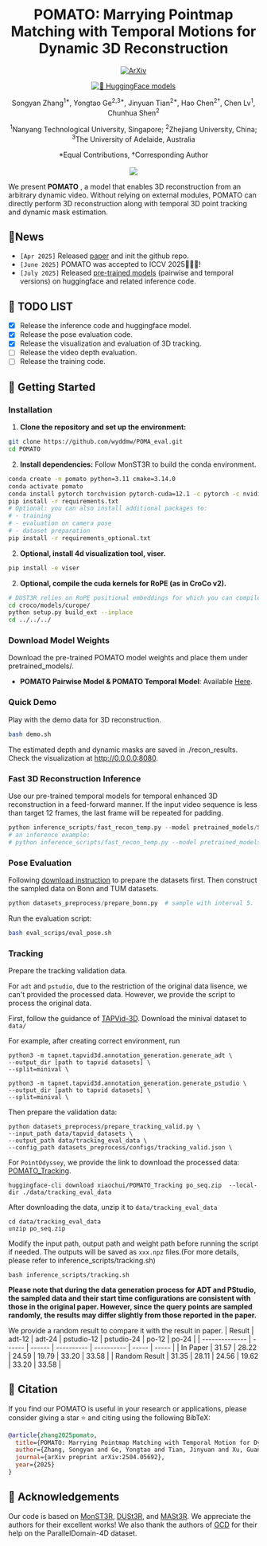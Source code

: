 <div align="center">
<h1>POMATO: Marrying Pointmap Matching with Temporal Motions
for Dynamic 3D Reconstruction</h1>

<p align="center">
<a href="https://arxiv.org/abs/2504.05692"><img src="https://img.shields.io/badge/ArXiv-2504.05692-%23840707.svg" alt="ArXiv"></a>
</p>

[![🤗 HuggingFace models](https://img.shields.io/badge/HuggingFace🤗-Models-orange)](https://huggingface.co/wyddmw/WiseAD)


Songyan Zhang<sup>1*</sup>, Yongtao Ge<sup>2,3*</sup>, Jinyuan Tian<sup>2*</sup>, Hao Chen<sup>2†</sup>, Chen Lv<sup>1</sup>, Chunhua Shen<sup>2</sup>

<sup>1</sup>Nanyang Technological University, Singapore; <sup>2</sup>Zhejiang University, China; <sup>3</sup>The University of Adelaide, Australia

*Equal Contributions, †Corresponding Author
<br><br><image src="./assets/teaser.png"/>
</div>

We present **POMATO** , a model that enables 3D reconstruction from an arbitrary dynamic video. Without relying on external modules, POMATO can directly perform 3D reconstruction along with temporal 3D point tracking and dynamic mask estimation.

## 📰News

- ```[Apr 2025]``` Released [paper](https://arxiv.org/abs/2504.05692) and init the github repo.
- ```[June 2025]``` POMATO was accepted to ICCV 2025🎉🎉🎉!
- ```[July 2025]``` Released [pre-trained models](https://huggingface.co/wyddmw/POMATO) (pairwise and temporal versions) on huggingface and related inference code.

## 🔨 TODO LIST

- [x] Release the inference code and huggingface model.
- [x] Release the pose evaluation code.
- [x] Release the visualization and evaluation of 3D tracking.
- [ ] Release the video depth evaluation.
- [ ] Release the training code.

## 🚀 Getting Started

### Installation

1. **Clone the repository and set up the environment:**
```bash
git clone https://github.com/wyddmw/POMA_eval.git
cd POMATO
```

2. **Install dependencies:**
Follow MonST3R to build the conda environment.
```bash
conda create -n pomato python=3.11 cmake=3.14.0
conda activate pomato 
conda install pytorch torchvision pytorch-cuda=12.1 -c pytorch -c nvidia  # use the correct version of cuda for your system
pip install -r requirements.txt
# Optional: you can also install additional packages to:
# - training
# - evaluation on camera pose
# - dataset preparation
pip install -r requirements_optional.txt
```
2. **Optional, install 4d visualization tool, viser.**
```bash
pip install -e viser
```

2. **Optional, compile the cuda kernels for RoPE (as in CroCo v2).**
```bash
# DUST3R relies on RoPE positional embeddings for which you can compile some cuda kernels for faster runtime.
cd croco/models/curope/
python setup.py build_ext --inplace
cd ../../../
```

### Download Model Weights

Download the pre-trained POMATO model weights and place them under pretrained_models/.
- **POMATO Pairwise Model & POMATO Temporal Model**:  Available [Here](https://huggingface.co/wyddmw/POMATO).

### Quick Demo
Play with the demo data for 3D reconstruction.
```bash
bash demo.sh
```
The estimated depth and dynamic masks are saved in ./recon_results. Check the visualization at http://0.0.0.0:8080.

### Fast 3D Reconstruction Inference
Use our pre-trained temporal models for temporal enhanced 3D reconstruction in a feed-forward manner. If the input video sequence is less than target 12 frames, the last frame will be repeated for padding.
```python
python inference_scripts/fast_recon_temp.py --model pretrained_models/SPECIFIC_PRETRAINED_MODEL --image_folder YOUR/IMAGE/FOLDER
# an inference example:
# python inference_scripts/fast_recon_temp.py --model pretrained_models/POMATO_temp_6frames.pth --image_folder asssets/davis/
```

### Pose Evaluation
Following [download instruction](https://github.com/Junyi42/monst3r/blob/main/data/prepare_training.md) to prepare the datasets first. Then construct the sampled data on Bonn and TUM datasets.
```python
python datasets_preprocess/prepare_bonn.py  # sample with interval 5.
```
Run the evaluation script:
```bash
bash eval_scrips/eval_pose.sh
```

### Tracking
Prepare the tracking validation data.

For `adt` and `pstudio`, due to the restriction of the original data lisence, we can't provided the processed data. However, we provide the script to process the original data.

First, follow the guidance of [TAPVid-3D](https://github.com/google-deepmind/tapnet/tree/main/tapnet/tapvid3d). 
Download the minival dataset to `data/`

For example, after creating correct environment, run
```
python3 -m tapnet.tapvid3d.annotation_generation.generate_adt \
--output_dir [path to tapvid datasets] \
--split=minival \
```

```
python3 -m tapnet.tapvid3d.annotation_generation.generate_pstudio \
--output_dir [path to tapvid datasets] \
--split=minival \
```

Then prepare the validation data:
```
python datasets_preprocess/prepare_tracking_valid.py \
--input_path data/tapvid_datasets \
--output_path data/tracking_eval_data \
--config_path datasets_preprocess/configs/tracking_valid.json \
```

For `PointOdyssey`, we provide the link to download the processed data: [POMATO_Tracking](https://huggingface.co/datasets/xiaochui/POMATO_Tracking/tree/main).
```
huggingface-cli download xiaochui/POMATO_Tracking po_seq.zip  --local-dir ./data/tracking_eval_data
```

After downloading the data, unzip it to `data/tracking_eval_data`
```
cd data/tracking_eval_data 
unzip po_seq.zip
```

Modify the input path, output path and weight path before running the script if needed. The outputs will be saved as `xxx.npz` files.(For more details, please refer to inference_scripts/tracking.sh)
```
bash inference_scripts/tracking.sh
```

**Please note that during the data generation process for ADT and PStudio, the sampled data and their start time configurations are consistent with those in the original paper. However, since the query points are sampled randomly, the results may differ slightly from those reported in the paper.**

We provide a random result to compare it with the result in paper.
| Result         | adt-12 | adt-24 | pstudio-12 | pstudio-24 | po-12 | po-24 |
| -------------- | ------ | ------ | ---------- | ---------- | ----- | ----- |
| In Paper       | 31.57  | 28.22   | 24.59     | 19.79     | 33.20 | 33.58 |
| Random Result  | 31.35  | 28.11   | 24.56      | 19.62     | 33.20 | 33.58 |

## 📌 Citation

If you find our POMATO is useful in your research or applications, please consider giving a star ⭐ and citing using the following BibTeX:

```bibtex
@article{zhang2025pomato,
  title={POMATO: Marrying Pointmap Matching with Temporal Motion for Dynamic 3D Reconstruction},
  author={Zhang, Songyan and Ge, Yongtao and Tian, Jinyuan and Xu, Guangkai and Chen, Hao and Lv, Chen and Shen, Chunhua},
  journal={arXiv preprint arXiv:2504.05692},
  year={2025}
}
```

## 🙏 Acknowledgements
Our code is based on [MonST3R](https://github.com/Junyi42/monst3r), [DUSt3R](https://github.com/naver/dust3r), and [MASt3R](https://github.com/naver/mast3r). We appreciate the authors for their excellent works! We also thank the authors of [GCD](https://github.com/basilevh/gcd) for their help on the ParallelDomain-4D dataset.